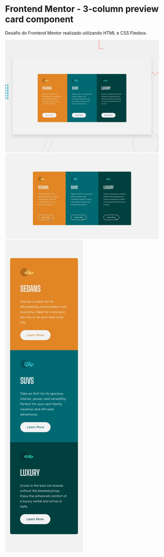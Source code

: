 # Frontend Mentor - 3-column preview card component

Desafio do Frontend Mentor realizado utilizando HTML e CSS Flexbox.

![Versão desktop](./design/desktop-preview.jpg)
![Versão desktop com hover](./design/active-states.jpg)
![Versão mobile](./design/mobile-design.jpg)
